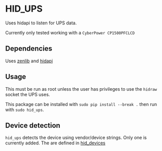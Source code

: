 # HID_UPS

Uses hidapi to listen for UPS data.

Currently only tested working with a `CyberPower CP1500PFCLCD`

## Dependencies

Uses [zenlib](https://github.com/desultory/zenlib) and [hidapi](https://github.com/trezor/cython-hidapi)

## Usage

This must be run as root unless the user has privileges to use the `hidraw` socket the UPS uses.

This package can be installed with `sudo pip install --break .` then run with `sudo hid_ups`.

## Device detection

`hid_ups` detects the device using vendor/device strings. Only one is currently added. The are defined in [hid_devices](src/hid_ups/hid_devices.py)


